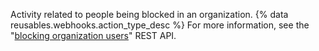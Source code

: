 Activity related to people being blocked in an organization. {% data reusables.webhooks.action_type_desc %} For more information, see the "[blocking organization users](/rest/reference/orgs#blocking)" REST API.

